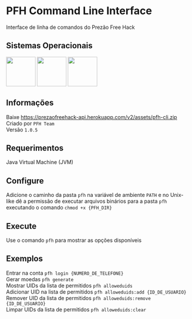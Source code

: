 # PFH Command Line Interface
Interface de linha de comandos do Prezão Free Hack

## Sistemas Operacionais
<p>
<img src="https://upload.wikimedia.org/wikipedia/commons/thumb/0/0a/Unofficial_Windows_logo_variant_-_2002%E2%80%932012_%28Multicolored%29.svg/170px-Unofficial_Windows_logo_variant_-_2002%E2%80%932012_%28Multicolored%29.svg.png" width="80" height="80" />
<img src="https://upload.wikimedia.org/wikipedia/commons/3/35/Tux.svg" width="80" height="80" />
<img src="https://logos-download.com/wp-content/uploads/2020/06/Apple_Mac_OS_Logo.png" width="80" height="80" />
</p>

## Informações
Baixe https://prezaofreehack-api.herokuapp.com/v2/assets/pfh-cli.zip
<br>
Criado por ```PFH Team```
<br>
Versão ```1.0.5```

## Requerimentos
Java Virtual Machine (JVM)

## Configure
Adicione o caminho da pasta ```pfh``` na variável de ambiente ```PATH``` e no Unix-like dê a permissão de executar arquivos binários para a pasta ```pfh``` executando o comando ```chmod +x {PFH_DIR}```

## Execute
Use o comando ```pfh``` para mostrar as opções disponíveis

## Exemplos
Entrar na conta ```pfh login {NUMERO_DE_TELEFONE}```
<br>
Gerar moedas ```pfh generate```
<br>
Mostrar UIDs da lista de permitidos ```pfh alloweduids```
<br>
Adicionar UID na lista de permitidos ```pfh alloweduids:add {ID_DE_USUARIO}```
<br>
Remover UID da lista de permitidos ```pfh alloweduids:remove {ID_DE_USUARIO}```
<br>
Limpar UIDs da lista de permitidos ```pfh alloweduids:clear```
